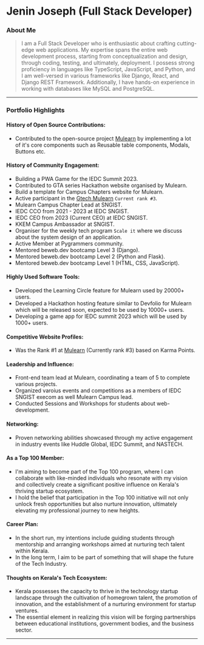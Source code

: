 # Jenin Joseph (Full Stack Developer)

### About Me

> I am a Full Stack Developer who is enthusiastic about crafting cutting-edge web applications. My expertise spans the entire web development process, starting from conceptualization and design, through coding, testing, and ultimately, deployment. I possess strong proficiency in languages like TypeScript, JavaScript, and Python, and I am well-versed in various frameworks like Django, React, and Django REST Framework. Additionally, I have hands-on experience in working with databases like MySQL and PostgreSQL.

---

### Portfolio Highlights

#### History of Open Source Contributions:

- Contributed to the open-source project [Mulearn](https://github.com/gtech-mulearn/mulearn) by implementing a lot of it's core components such as Reusable table components, Modals, Buttons etc.  

#### History of Community Engagement:

- Building a PWA Game for the IEDC Summit 2023.
- Contributed to GTA series Hackathon website organised by Mulearn.
- Build a template for Campus Chapters website for Mulearn.
- Active participant in the [Gtech Mulearn](https://discord.gg/tech-community) `Current rank #3`.
- Mulearn Campus Chapter Lead at SNGIST.
- IEDC CCO from 2021 - 2023 at IEDC SNGIST.
- IEDC CEO from 2023 (Current CEO) at IEDC SNGIST.
- KKEM Campus Ambassador at SNGIST.
- Organiser for the weekly tech program `Scale it` where we discuss about the system design of an application.
- Active Member at Pygrammers community.
- Mentored beweb.dev bootcamp Level 3 (Django).
- Mentored beweb.dev bootcamp Level 2 (Python and Flask).
- Mentored beweb.dev bootcamp Level 1 (HTML, CSS, JavaScript).

#### Highly Used Software Tools:

- Developed the Learning Circle feature for Mulearn used by 20000+ users.
- Developed a Hackathon hosting feature similar to Devfolio for Mulearn which will be released soon, expected to be used by 10000+ users.
- Developing a game app for IEDC summit 2023 which will be used by 1000+ users.

#### Competitive Website Profiles:

- Was the Rank #1 at [Mulearn](https://app.mulearn.org/profile/jeninjoseph@mulearn) (Currently rank #3) based on Karma Points.

#### Leadership and Influence:

- Front-end team lead at Mulearn, coordinating a team of 5 to complete various projects.
- Organized varoius events and competitions as a members of IEDC SNGIST execom as well Mulearn Campus lead.
- Conducted Sessions and Workshops for students about web-development.

#### Networking:

- Proven networking abilities showcased through my active engagement in industry events like Huddle Global, IEDC Summit, and NASTECH.

#### As a Top 100 Member:

- I'm aiming to become part of the Top 100 program, where I can collaborate with like-minded individuals who resonate with my vision and collectively create a significant positive influence on Kerala's thriving startup ecosystem.
- I hold the belief that participation in the Top 100 initiative will not only unlock fresh opportunities but also nurture innovation, ultimately elevating my professional journey to new heights.

#### Career Plan:

- In the short run, my intentions include guiding students through mentorship and arranging workshops aimed at nurturing tech talent within Kerala.
- In the long term, I aim to be part of something that will shape the future of the Tech Industry.

#### Thoughts on Kerala's Tech Ecosystem:

- Kerala possesses the capacity to thrive in the technology startup landscape through the cultivation of homegrown talent, the promotion of innovation, and the establishment of a nurturing environment for startup ventures.
- The essential element in realizing this vision will be forging partnerships between educational institutions, government bodies, and the business sector.

---